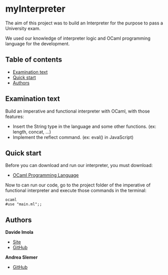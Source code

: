 # myInterpreter

The aim of this project was to build an Interpreter for the purpose to pass a University exam.

We used our knowledge of interpreter logic and OCaml programming language for the development.

## Table of contents

- [Examination text](#examination-text)
- [Quick start](#quick-start)
- [Authors](#authors)

## Examination text

Build an imperative and functional interpreter with OCaml, with those features:

- Insert the String type in the language and some other functions. (ex: length, concat, ...)
- Implement the reflect command. (ex: eval() in JavaScript)

## Quick start

Before you can download and run our interpreter, you must download:

- [OCaml Programming Language](https://ocaml.org)

Now to can run our code, go to the project folder of the imperative of functional interpreter and execute those commands in the terminal:

```
ocaml
#use "main.ml";;
```

## Authors

**Davide Imola**

- [Site](https://www.davideimola.com)
- [GitHub](https://github.com/davideimola)

**Andrea Slemer**

- [GitHub](https://github.com/andreaslemer)
